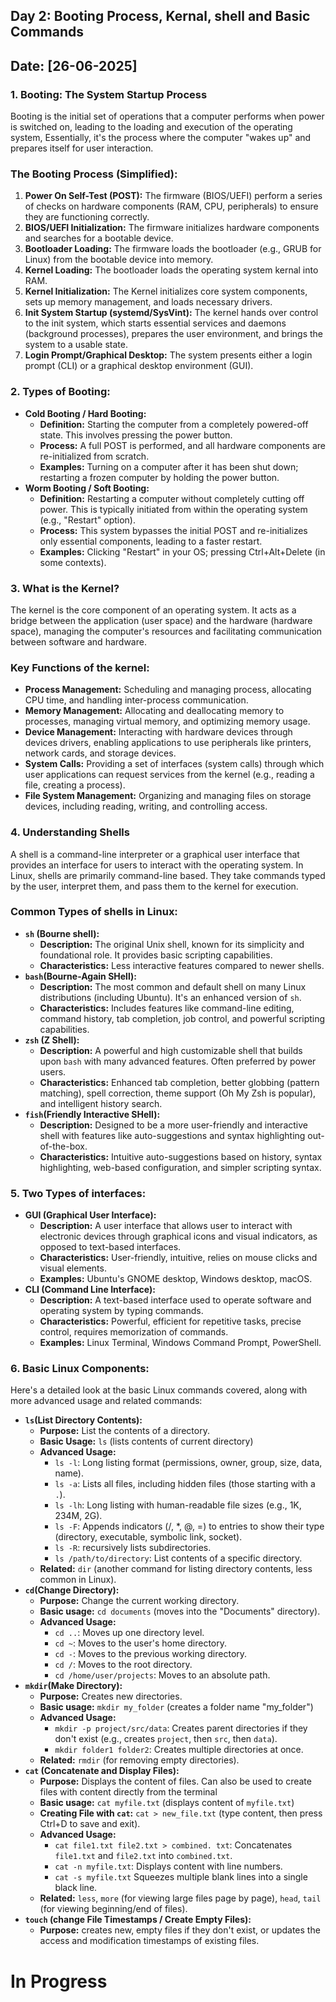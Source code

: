 ## Day 2: Booting Process, Kernal, shell and Basic Commands
## Date: [26-06-2025]

### 1. Booting: The System Startup Process
Booting is the initial set of operations that a computer performs when power is switched on, leading to the loading and execution of the operating system, Essentially, it's the process where the computer "wakes up" and prepares itself for user interaction.

### The Booting Process (Simplified):
1. **Power On Self-Test (POST):** The firmware (BIOS/UEFI) perform a series of checks on hardware components (RAM, CPU, peripherals) to ensure they are functioning correctly. 
2. **BIOS/UEFI Initialization:** The firmware initializes hardware components and searches for a bootable device.
3. **Bootloader Loading:** The firmware loads the bootloader (e.g., GRUB for Linux) from the bootable device into memory.
4. **Kernel Loading:** The bootloader loads the operating system kernal into RAM.
5. **Kernel Initialization:** The Kernel initializes core system components, sets up memory management, and loads necessary drivers.
6. **Init System Startup (systemd/SysVint):** The kernel hands over control to the init system, which starts essential services and daemons (background processes), prepares the user environment, and brings the system to a usable state.
7. **Login Prompt/Graphical Desktop:** The system presents either a login prompt (CLI) or a graphical desktop environment (GUI).

### 2. Types of Booting:
- **Cold Booting / Hard Booting:**
	- **Definition:** Starting the computer from a completely powered-off state. This involves pressing the power button.
	- **Process:** A full POST is performed, and all hardware components are re-initialized from scratch.
	- **Examples:** Turning on a computer after it has been shut down; restarting a frozen computer by holding the power button.
- **Worm Booting / Soft Booting:**
	- **Definition:** Restarting a computer without completely cutting off power. This is typically initiated from within the operating system (e.g., "Restart" option).
	- **Process:** This system bypasses the initial POST and re-initializes only essential components, leading to a faster restart.
	- **Examples:** Clicking "Restart" in your OS; pressing Ctrl+Alt+Delete (in some contexts).

### 3. What is the Kernel?
The kernel is the core component of an operating system. It acts as a bridge between the application (user space) and the hardware (hardware space), managing the computer's resources and facilitating communication between software and hardware.
### Key Functions of the kernel:
- **Process Management:** Scheduling and managing process, allocating CPU time, and handling inter-process communication.
- **Memory Management:** Allocating and deallocating memory to processes, managing virtual memory, and optimizing memory usage.
- **Device Management:** Interacting with hardware devices through devices drivers, enabling applications to use peripherals like printers, network cards, and storage devices.
- **System Calls:** Providing a set of interfaces (system calls) through which user applications can request services from the kernel (e.g., reading a file, creating a process).
- **File System Management:** Organizing and managing files on storage devices, including reading, writing, and controlling access.

### 4. Understanding Shells
A shell is a command-line interpreter or a graphical user interface that provides an interface for users to interact with the operating system. In Linux, shells are primarily command-line based. They take commands typed by the user, interpret them, and pass them to the kernel for execution.

### Common Types of shells in Linux:
- **`sh` (Bourne shell):**
	- **Description:** The original Unix shell, known for its simplicity and foundational role. It provides basic scripting capabilities.
	- **Characteristics:** Less interactive features compared to newer shells.
- **`bash`(Bourne-Again SHell):**
	- **Description:** The most common and default shell on many Linux distributions (including Ubuntu). It's an enhanced version of `sh`.
	- **Characteristics:** Includes features like command-line editing, command history, tab completion, job control, and powerful scripting capabilities.
- **`zsh` (Z Shell):**
	- **Description:** A powerful and high customizable shell that builds upon `bash` with many advanced features. Often preferred by power users. 
	- **Characteristics:** Enhanced tab completion, better globbing (pattern matching), spell correction, theme support (Oh My Zsh is popular), and intelligent history search.
- **`fish`(Friendly Interactive SHell):**
	- **Description:** Designed to be a more user-friendly and interactive shell with features like auto-suggestions and syntax highlighting out-of-the-box.
	- **Characteristics:** Intuitive auto-suggestions based on history, syntax highlighting, web-based configuration, and simpler scripting syntax.

### 5. Two Types of interfaces: 
- **GUI (Graphical User Interface):**
	- **Description:** A user interface that allows user to interact with electronic devices through graphical icons and visual indicators, as opposed to text-based interfaces.
	- **Characteristics:** User-friendly, intuitive, relies on mouse clicks and visual elements.
	- **Examples:** Ubuntu's GNOME desktop, Windows desktop, macOS.
- **CLI (Command Line Interface):**
	- **Description:** A text-based interface used to operate software and operating system by typing commands.
	- **Characteristics:** Powerful, efficient for repetitive tasks, precise control, requires memorization of commands.
	- **Examples:** Linux Terminal, Windows Command Prompt, PowerShell.

### 6. Basic Linux Components:
Here's a detailed look at the basic Linux commands covered, along with more advanced usage and related commands:
- **`ls`(List Directory Contents):**
	- **Purpose:** List the contents of a directory.
	- **Basic Usage:** `ls` (lists contents of current directory)
	- **Advanced Usage:** 
		- `ls -l`: Long listing format (permissions, owner, group, size, data, name).
		- `ls -a`: Lists all files, including hidden files (those starting with a `.`).
		- `ls -lh`: Long listing with human-readable file sizes (e.g., 1K, 234M, 2G).
		- `ls -F`: Appends indicators (/, *, @, =) to entries to show their type (directory, executable, symbolic link, socket).
		- `ls -R`: recursively lists subdirectories.
		- `ls /path/to/directory`: List contents of a specific directory.
	- **Related:** `dir` (another command for listing directory contents, less common in Linux).
- **`cd`(Change Directory):**
	- **Purpose:** Change the current working directory.
	- **Basic usage:** `cd documents` (moves into the "Documents" directory).
	- **Advanced Usage:**
		- `cd ..`: Moves up one directory level.
		- `cd ~`: Moves to the user's home directory.
		- `cd -`: Moves to the previous working directory.
		- `cd /`: Moves to the root directory.
		- `cd /home/user/projects`: Moves to an absolute path.
- **`mkdir`(Make Directory):** 
	- **Purpose:** Creates new directories.
	- **Basic usage:** `mkdir my_folder` (creates a folder name "my_folder")
	- **Advanced Usage:**
		- `mkdir -p project/src/data`: Creates parent directories if they don't exist (e.g., creates `project`, then `src`, then `data`).
		- `mkdir folder1 folder2`: Creates multiple directories at once.
	- **Related:** `rmdir` (for removing empty directories).
- **`cat` (Concatenate and Display Files):**
	- **Purpose:** Displays the content of files. Can also be used to create files with content directly from the terminal
	- **Basic usage:** `cat myfile.txt` (displays content of `myfile.txt`)
	- **Creating File with `cat`:** `cat > new_file.txt` (type content, then press Ctrl+D to save and exit).
	- **Advanced Usage:**
		- `cat file1.txt file2.txt > combined. txt`: Concatenates `file1.txt` and `file2.txt` into `combined.txt`.
		- `cat -n myfile.txt`: Displays content with line numbers.
		- `cat -s myfile.txt` Squeezes multiple blank lines into a single black line.
	- **Related:** `less`, `more` (for viewing large files page by page), `head`, `tail` (for viewing beginning/end of files).
- **`touch` (change File Timestamps / Create Empty Files):**
	- **Purpose:** creates new, empty files if they don't exist, or updates the access and modification timestamps of existing files.
# In Progress

